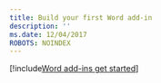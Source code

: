 ```yaml
---
title: Build your first Word add-in
description: ''
ms.date: 12/04/2017 
ROBOTS: NOINDEX
---
```


[!include[Word add-ins get started](../includes/file-get-started-word.md)]

